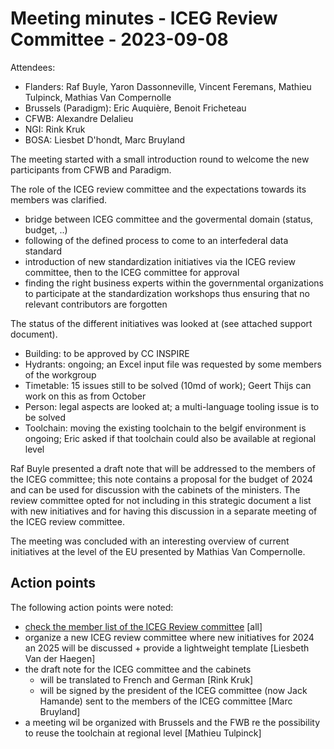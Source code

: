 # Meeting minutes - ICEG Review Committee - 2023-09-08

Attendees: 
- Flanders: Raf Buyle, Yaron Dassonneville, Vincent Feremans, Mathieu Tulpinck, Mathias Van Compernolle
- Brussels (Paradigm): Eric Auquière, Benoit Fricheteau
- CFWB: Alexandre Delalieu
- NGI: Rink Kruk
- BOSA: Liesbet D'hondt, Marc Bruyland

The meeting started with a small introduction round to welcome the new participants from CFWB and Paradigm.

The role of the ICEG review committee and the expectations towards its members was clarified.
- bridge between ICEG committee and the govermental domain (status, budget, ..)
- following of the defined process to come to an interfederal data standard
- introduction of new standardization initiatives via the ICEG review committee, then to the ICEG committee for approval
- finding the right business experts within the governmental organizations to participate at the standardization workshops thus ensuring that no relevant contributors are forgotten

The status of the different initiatives was looked at (see attached support document).
- Building: to be approved by CC INSPIRE
- Hydrants: ongoing; an Excel input file was requested by some members of the workgroup
- Timetable: 15 issues still to be solved (10md of work); Geert Thijs can work on this as from October
- Person: legal aspects are looked at; a multi-language tooling issue is to be solved
- Toolchain: moving the existing toolchain to the belgif environment is ongoing; Eric asked if that toolchain could also be available at regional level

Raf Buyle presented a draft note that will be addressed to the members of the ICEG committee; this note contains a proposal for the budget of 2024 and can be used for discussion with the cabinets of the ministers. The review committee opted for not including in this strategic document a list with new initiatives and for having this discussion in a separate meeting of the ICEG review committee.

The meeting was concluded with an interesting overview of current initiatives at the level of the EU presented by Mathias Van Compernolle.

## Action points

The following action points were noted:
- [check the member list of the ICEG Review committee](https://github.com/belgif/review) [all]
- organize a new ICEG review committee where new initiatives for 2024 an 2025 will be discussed + provide a lightweight template [Liesbeth Van der Haegen]
- the draft note for the ICEG committee and the cabinets
  - will be translated to French and German [Rink Kruk]
  - will be signed by the president of the ICEG committee (now Jack Hamande) sent to the members of the ICEG committee [Marc Bruyland]
- a meeting wil be organized with Brussels and the FWB re the possibility to reuse the toolchain at regional level [Mathieu Tulpinck]
